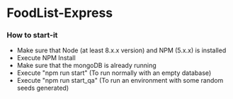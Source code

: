 # FoodList-Express

<h3>How to start-it</h3>

- Make sure that Node (at least 8.x.x version) and NPM (5.x.x) is installed
- Execute NPM Install
- Make sure that the mongoDB is already running
- Execute "npm run start" (To run normally with an empty database)
- Execute "npm run start_qa" (To run an environment with some random seeds generated)
